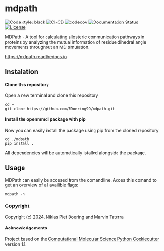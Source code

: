 mdpath
==============================
[//]: # (Badges)
[![Code style: black](https://img.shields.io/badge/code%20style-black-000000.svg)](https://github.com/psf/black)
[![CI-CD](https://github.com/NDoering99/mdpath/actions/workflows/CI_CD.yml/badge.svg)](https://github.com/NDoering99/mdpath/actions/workflows/CI_CD.yml)
[![codecov](https://codecov.io/gh/NDoering99/mdpath/graph/badge.svg?token=32D80PZOZV)](https://codecov.io/gh/NDoering99/mdpath)
[![Documentation Status](https://readthedocs.org/projects/mdpath/badge/?version=latest)](https://mdpath.readthedocs.io/en/latest/?badge=latest)
[![License](https://img.shields.io/badge/License-MIT-blue.svg)](https://opensource.org/licenses/MIT)

MDPath - A tool for calculating allosteric communication pathways in proteins by analyzing the mutual information of residue dihedral angle movements throughout an MD simulation.  

https://mdpath.readthedocs.io

## Instalation

#### Clone this repository

Open a new terminal and clone this repository

    cd ~
    git clone https://github.com/NDoering99/mdpath.git

#### Install the openmmdl package with pip

Now you can easily install the package using pip from the cloned repository 

    cd ./mdpath
    pip install .

All dependencies will be automatically istalled alongside the package.

## Usage

MDPath can easily be accesed from the comandline.
Acces this comand to get an overview of all availible flags:
    
    mdpath -h

### Copyright

Copyright (c) 2024, Niklas Piet Doering and Marvin Taterra


#### Acknowledgements
 
Project based on the 
[Computational Molecular Science Python Cookiecutter](https://github.com/molssi/cookiecutter-cms) version 1.1.
